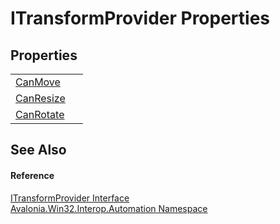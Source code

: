 # ITransformProvider Properties




## Properties
<table>
<tr>
<td><a href="P_Avalonia_Win32_Interop_Automation_ITransformProvider_CanMove">CanMove</a></td>
<td> </td>
</tr>
<tr>
<td><a href="P_Avalonia_Win32_Interop_Automation_ITransformProvider_CanResize">CanResize</a></td>
<td> </td>
</tr>
<tr>
<td><a href="P_Avalonia_Win32_Interop_Automation_ITransformProvider_CanRotate">CanRotate</a></td>
<td> </td>
</tr>
</table>

## See Also


#### Reference
<a href="T_Avalonia_Win32_Interop_Automation_ITransformProvider">ITransformProvider Interface</a>  
<a href="N_Avalonia_Win32_Interop_Automation">Avalonia.Win32.Interop.Automation Namespace</a>  

